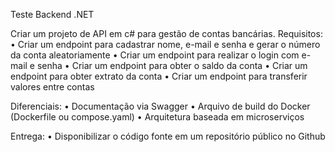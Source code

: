 Teste Backend .NET

Criar um projeto de API em c# para gestão de contas bancárias.
Requisitos:
• Criar um endpoint para cadastrar nome, e-mail e senha e gerar o número da conta
aleatoriamente
• Criar um endpoint para realizar o login com e-mail e senha
• Criar um endpoint para obter o saldo da conta
• Criar um endpoint para obter extrato da conta
• Criar um endpoint para transferir valores entre contas

Diferenciais:
• Documentação via Swagger
• Arquivo de build do Docker (Dockerfile ou compose.yaml)
• Arquitetura baseada em microserviços

Entrega:
• Disponibilizar o código fonte em um repositório público no Github